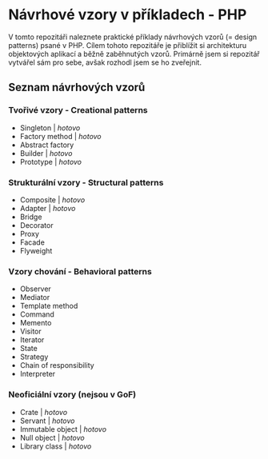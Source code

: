 # Návrhové vzory v příkladech - PHP #

V tomto repozitáři naleznete praktické příklady návrhových vzorů (= design patterns) psané v PHP. Cílem tohoto repozitáře je přiblížit si architekturu objektových aplikací a běžně zaběhnutých vzorů. Primárně jsem si repozitář vytvářel sám pro sebe, avšak rozhodl jsem se ho zveřejnit.

## Seznam návrhových vzorů ##

### Tvořivé vzory - Creational patterns ###

* Singleton | _hotovo_
* Factory method | _hotovo_
* Abstract factory
* Builder | _hotovo_
* Prototype | _hotovo_

### Strukturální vzory - Structural patterns ###

* Composite | _hotovo_
* Adapter | _hotovo_
* Bridge
* Decorator
* Proxy
* Facade
* Flyweight

### Vzory chování - Behavioral patterns ###

* Observer
* Mediator
* Template method
* Command
* Memento
* Visitor
* Iterator
* State
* Strategy
* Chain of responsibility
* Interpreter

### Neoficiální vzory (nejsou v GoF) ###

* Crate | _hotovo_
* Servant | _hotovo_
* Immutable object | _hotovo_
* Null object | _hotovo_
* Library class | _hotovo_